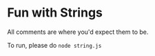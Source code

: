 # Fun with Strings

All comments are where you'd expect them to be.

To run, please do `node string.js`

